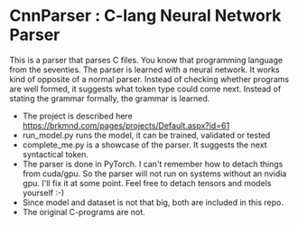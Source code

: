 # CnnParser : C-lang Neural Network Parser

This is a parser that parses C files. You know that programming language from the seventies. The parser is learned with a neural network. It works kind of opposite of a normal parser. Instead of checking whether programs are well formed, it suggests what token type could come next. Instead of stating the grammar formally, the grammar is learned.

- The project is described here https://brkmnd.com/pages/projects/Default.aspx?id=61
- run\_model.py runs the model, it can be trained, validated or tested
- complete\_me.py is a showcase of the parser. It suggests the next syntactical token.
- The parser is done in PyTorch. I can't remember how to detach things from cuda/gpu. So the parser will not run on systems without an nvidia gpu. I'll fix it at some point. Feel free to detach tensors and models yourself :-)
- Since model and dataset is not that big, both are included in this repo.
- The original C-programs are not.
